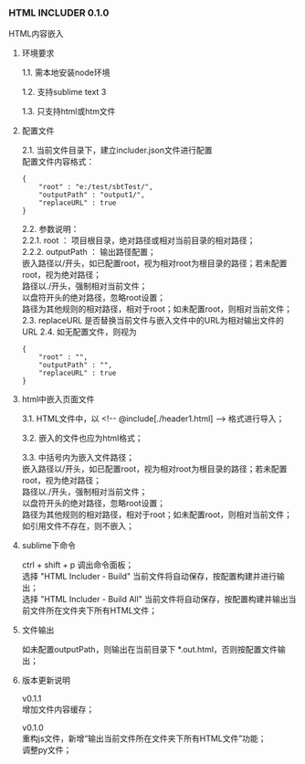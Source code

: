 ### HTML INCLUDER 0.1.0 ###
HTML内容嵌入

1. 环境要求

	1.1. 需本地安装node环境

	1.2. 支持sublime text 3

	1.3. 只支持html或htm文件

2. 配置文件

	2.1. 当前文件目录下，建立includer.json文件进行配置  
	配置文件内容格式：
	```
    {
	    "root" : "e:/test/sbtTest/",
	    "outputPath" : "output1/",
        "replaceURL" : true
    }
	```
	2.2. 参数说明：  
	2.2.1. root ： 项目根目录，绝对路径或相对当前目录的相对路径；  
	2.2.2. outputPath ： 输出路径配置；  
		嵌入路径以/开头，如已配置root，视为相对root为根目录的路径；若未配置root，视为绝对路径；  
		路径以./开头，强制相对当前文件；  
		以盘符开头的绝对路径，忽略root设置；  
		路径为其他规则的相对路径，相对于root；如未配置root，则相对当前文件； 
    2.3. replaceURL 是否替换当前文件与嵌入文件中的URL为相对输出文件的URL
	2.4. 如无配置文件，则视为
	```
	{
	    "root" : "",
	    "outputPath" : "",
        "replaceURL" : true
    }
	```
3. html中嵌入页面文件

	3.1. HTML文件中，以 \<!-- @include[./header1.html] --> 格式进行导入；

	3.2. 嵌入的文件也应为html格式；

	3.3. 中括号内为嵌入文件路径；  
		嵌入路径以/开头，如已配置root，视为相对root为根目录的路径；若未配置root，视为绝对路径；  
		路径以./开头，强制相对当前文件；  
		以盘符开头的绝对路径，忽略root设置；  
		路径为其他规则的相对路径，相对于root；如未配置root，则相对当前文件；  
		如引用文件不存在，则不嵌入；

4. sublime下命令

	ctrl + shift + p 调出命令面板；  
	选择 "HTML Includer - Build" 当前文件将自动保存，按配置构建并进行输出；  
	选择 "HTML Includer - Build All" 当前文件将自动保存，按配置构建并输出当前文件所在文件夹下所有HTML文件；
	

5. 文件输出

	如未配置outputPath，则输出在当前目录下 *.out.html，否则按配置文件输出；

6. 版本更新说明
	
	v0.1.1    
	增加文件内容缓存；

	v0.1.0  
	重构js文件，新增“输出当前文件所在文件夹下所有HTML文件”功能；  
	调整py文件；  
